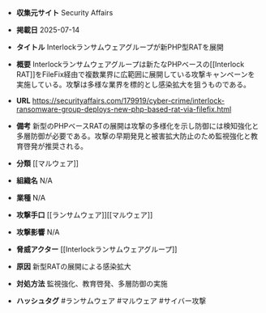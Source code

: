 - **収集元サイト**
Security Affairs

- **掲載日**
2025-07-14

- **タイトル**
Interlockランサムウェアグループが新PHP型RATを展開

- **概要**
Interlockランサムウェアグループは新たなPHPベースの[[Interlock RAT]]をFileFix経由で複数業界に広範囲に展開している攻撃キャンペーンを実施している。攻撃は多様な業界を標的とし感染拡大を狙うものである。

- **URL**
https://securityaffairs.com/179919/cyber-crime/interlock-ransomware-group-deploys-new-php-based-rat-via-filefix.html

- **備考**
新型のPHPベースRATの展開は攻撃の多様化を示し防御には検知強化と多層防御が必要である。攻撃の早期発見と被害拡大防止のため監視強化と教育啓発が推奨される。

- **分類**
[[マルウェア]]

- **組織名**
N/A

- **業種**
N/A

- **攻撃手口**
[[ランサムウェア]][[マルウェア]]

- **攻撃影響**
N/A

- **脅威アクター**
[[Interlockランサムウェアグループ]]

- **原因**
新型RATの展開による感染拡大

- **対処方法**
監視強化、教育啓発、多層防御の実施

- **ハッシュタグ**
#ランサムウェア #マルウェア #サイバー攻撃
